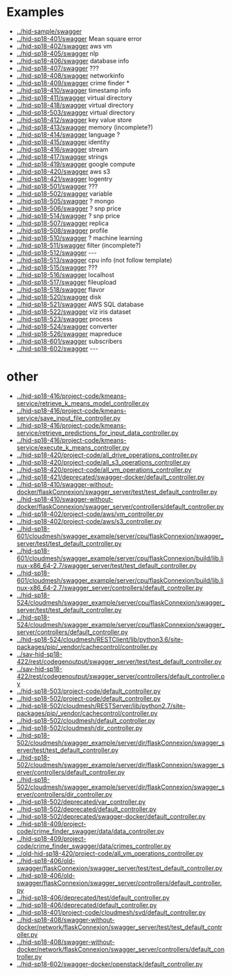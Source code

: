 
# Examples

* [../hid-sample/swagger](../hid-sample/swagger)
* [../hid-sp18-401/swagger](../hid-sp18-401/swagger) Mean square error
* [../hid-sp18-402/swagger](../hid-sp18-402/swagger) aws vm
* [../hid-sp18-405/swagger](../hid-sp18-405/swagger) nlp
* [../hid-sp18-406/swagger](../hid-sp18-406/swagger) database info
* [../hid-sp18-407/swagger](../hid-sp18-407/swagger) ???
* [../hid-sp18-408/swagger](../hid-sp18-408/swagger) networkinfo
* [../hid-sp18-409/swagger](../hid-sp18-409/swagger) crime finder *
* [../hid-sp18-410/swagger](../hid-sp18-410/swagger) timestamp info
* [../hid-sp18-411/swagger](../hid-sp18-411/swagger) virtual directory
* [../hid-sp18-418/swagger](../hid-sp18-418/swagger) virtual directory
* [../hid-sp18-503/swagger](../hid-sp18-503/swagger) virtual directory
* [../hid-sp18-412/swagger](../hid-sp18-412/swagger) key value store
* [../hid-sp18-413/swagger](../hid-sp18-413/swagger) memory (incomplete?)
* [../hid-sp18-414/swagger](../hid-sp18-414/swagger) language ?
* [../hid-sp18-415/swagger](../hid-sp18-415/swagger) identity
* [../hid-sp18-416/swagger](../hid-sp18-416/swagger) stream
* [../hid-sp18-417/swagger](../hid-sp18-417/swagger) strings
* [../hid-sp18-419/swagger](../hid-sp18-419/swagger) google compute
* [../hid-sp18-420/swagger](../hid-sp18-420/swagger) aws s3
* [../hid-sp18-421/swagger](../hid-sp18-421/swagger) logentry
* [../hid-sp18-501/swagger](../hid-sp18-501/swagger) ???
* [../hid-sp18-502/swagger](../hid-sp18-502/swagger) variable
* [../hid-sp18-505/swagger](../hid-sp18-505/swagger) ? mongo
* [../hid-sp18-506/swagger](../hid-sp18-506/swagger) ? snp price
* [../hid-sp18-514/swagger](../hid-sp18-514/swagger) ? snp price
* [../hid-sp18-507/swagger](../hid-sp18-507/swagger) replica
* [../hid-sp18-508/swagger](../hid-sp18-508/swagger) profile
* [../hid-sp18-510/swagger](../hid-sp18-510/swagger) ? machine learning
* [../hid-sp18-511/swagger](../hid-sp18-511/swagger) filter (incomplete?)
* [../hid-sp18-512/swagger](../hid-sp18-512/swagger) ---
* [../hid-sp18-513/swagger](../hid-sp18-513/swagger) cpu info (not follow template)
* [../hid-sp18-515/swagger](../hid-sp18-515/swagger) ???
* [../hid-sp18-516/swagger](../hid-sp18-516/swagger) localhost
* [../hid-sp18-517/swagger](../hid-sp18-517/swagger) fileupload
* [../hid-sp18-518/swagger](../hid-sp18-518/swagger) flavor
* [../hid-sp18-520/swagger](../hid-sp18-520/swagger) disk
* [../hid-sp18-521/swagger](../hid-sp18-521/swagger) AWS SQL database
* [../hid-sp18-522/swagger](../hid-sp18-522/swagger) viz iris dataset
* [../hid-sp18-523/swagger](../hid-sp18-523/swagger) process
* [../hid-sp18-524/swagger](../hid-sp18-524/swagger) converter
* [../hid-sp18-526/swagger](../hid-sp18-526/swagger) mapreduce
* [../hid-sp18-601/swagger](../hid-sp18-601/swagger) subscribers
* [../hid-sp18-602/swagger](../hid-sp18-602/swagger) ---

# other


* [../hid-sp18-416/project-code/kmeans-service/retrieve_k_means_model_controller.py](../hid-sp18-416/project-code/kmeans-service)
* [../hid-sp18-416/project-code/kmeans-service/save_input_file_controller.py](../hid-sp18-416/project-code/kmeans-service)
* [../hid-sp18-416/project-code/kmeans-service/retrieve_predictions_for_input_data_controller.py](../hid-sp18-416/project-code/kmeans-service)
* [../hid-sp18-416/project-code/kmeans-service/execute_k_means_controller.py](../hid-sp18-416/project-code/kmeans-service)
* [../hid-sp18-420/project-code/all_drive_operations_controller.py](../hid-sp18-420/project-code)
* [../hid-sp18-420/project-code/all_s3_operations_controller.py](../hid-sp18-420/project-code)
* [../hid-sp18-420/project-code/all_vm_operations_controller.py](../hid-sp18-420/project-code)
* [../hid-sp18-421/deprecated/swagger-docker/default_controller.py](../hid-sp18-421/deprecated/swagger-docker)
* [../hid-sp18-410/swagger-without-docker/flaskConnexion/swagger_server/test/test_default_controller.py](../hid-sp18-410/swagger-without-docker/flaskConnexion/swagger_server/test)
* [../hid-sp18-410/swagger-without-docker/flaskConnexion/swagger_server/controllers/default_controller.py](../hid-sp18-410/swagger-without-docker/flaskConnexion/swagger_server/controllers)
* [../hid-sp18-402/project-code/aws/vm_controller.py](../hid-sp18-402/project-code/aws)
* [../hid-sp18-402/project-code/aws/s3_controller.py](../hid-sp18-402/project-code/aws)
* [../hid-sp18-601/cloudmesh/swagger_example/server/cpu/flaskConnexion/swagger_server/test/test_default_controller.py](../hid-sp18-601/cloudmesh/swagger_example/server/cpu/flaskConnexion/swagger_server/test)
* [../hid-sp18-601/cloudmesh/swagger_example/server/cpu/flaskConnexion/build/lib.linux-x86_64-2.7/swagger_server/test/test_default_controller.py](../hid-sp18-601/cloudmesh/swagger_example/server/cpu/flaskConnexion/build/lib.linux-x86_64-2.7/swagger_server/test)
* [../hid-sp18-601/cloudmesh/swagger_example/server/cpu/flaskConnexion/build/lib.linux-x86_64-2.7/swagger_server/controllers/default_controller.py](../hid-sp18-601/cloudmesh/swagger_example/server/cpu/flaskConnexion/build/lib.linux-x86_64-2.7/swagger_server/controllers)
* [../hid-sp18-524/cloudmesh/swagger_example/server/cpu/flaskConnexion/swagger_server/test/test_default_controller.py](../hid-sp18-524/cloudmesh/swagger_example/server/cpu/flaskConnexion/swagger_server/test)
* [../hid-sp18-524/cloudmesh/swagger_example/server/cpu/flaskConnexion/swagger_server/controllers/default_controller.py](../hid-sp18-524/cloudmesh/swagger_example/server/cpu/flaskConnexion/swagger_server/controllers)
* [../hid-sp18-524/cloudmesh/RESTClient/lib/python3.6/site-packages/pip/_vendor/cachecontrol/controller.py](../hid-sp18-524/cloudmesh/RESTClient/lib/python3.6/site-packages/pip/_vendor/cachecontrol)
* [../sav-hid-sp18-422/rest/codegenoutput/swagger_server/test/test_default_controller.py](../sav-hid-sp18-422/rest/codegenoutput/swagger_server/test)
* [../sav-hid-sp18-422/rest/codegenoutput/swagger_server/controllers/default_controller.py](../sav-hid-sp18-422/rest/codegenoutput/swagger_server/controllers)
* [../hid-sp18-503/project-code/default_controller.py](../hid-sp18-503/project-code)
* [../hid-sp18-502/project-code/default_controller.py](../hid-sp18-502/project-code)
* [../hid-sp18-502/cloudmesh/RESTServer/lib/python2.7/site-packages/pip/_vendor/cachecontrol/controller.py](../hid-sp18-502/cloudmesh/RESTServer/lib/python2.7/site-packages/pip/_vendor/cachecontrol)
* [../hid-sp18-502/cloudmesh/default_controller.py](../hid-sp18-502/cloudmesh)
* [../hid-sp18-502/cloudmesh/dir_controller.py](../hid-sp18-502/cloudmesh)
* [../hid-sp18-502/cloudmesh/swagger_example/server/dir/flaskConnexion/swagger_server/test/test_default_controller.py](../hid-sp18-502/cloudmesh/swagger_example/server/dir/flaskConnexion/swagger_server/test)
* [../hid-sp18-502/cloudmesh/swagger_example/server/dir/flaskConnexion/swagger_server/controllers/default_controller.py](../hid-sp18-502/cloudmesh/swagger_example/server/dir/flaskConnexion/swagger_server/controllers)
* [../hid-sp18-502/cloudmesh/swagger_example/server/dir/flaskConnexion/swagger_server/controllers/dir_controller.py](../hid-sp18-502/cloudmesh/swagger_example/server/dir/flaskConnexion/swagger_server/controllers)
* [../hid-sp18-502/deprecated/var_controller.py](../hid-sp18-502/deprecated)
* [../hid-sp18-502/deprecated/default_controller.py](../hid-sp18-502/deprecated)
* [../hid-sp18-502/deprecated/swagger-docker/default_controller.py](../hid-sp18-502/deprecated/swagger-docker)
* [../hid-sp18-409/project-code/crime_finder_swagger/data/data_controller.py](../hid-sp18-409/project-code/crime_finder_swagger/data)
* [../hid-sp18-409/project-code/crime_finder_swagger/data/crimes_controller.py](../hid-sp18-409/project-code/crime_finder_swagger/data)
* [../old-hid-sp18-420/project-code/all_vm_operations_controller.py](../old-hid-sp18-420/project-code)
* [../hid-sp18-406/old-swagger/flaskConnexion/swagger_server/test/test_default_controller.py](../hid-sp18-406/old-swagger/flaskConnexion/swagger_server/test)
* [../hid-sp18-406/old-swagger/flaskConnexion/swagger_server/controllers/default_controller.py](../hid-sp18-406/old-swagger/flaskConnexion/swagger_server/controllers)
* [../hid-sp18-406/deprecated/test/default_controller.py](../hid-sp18-406/deprecated/test)
* [../hid-sp18-406/deprecated/default_controller.py](../hid-sp18-406/deprecated)
* [../hid-sp18-401/project-code/cloudmesh/svd/default_controller.py](../hid-sp18-401/project-code/cloudmesh/svd)
* [../hid-sp18-408/swagger-without-docker/network/flaskConnexion/swagger_server/test/test_default_controller.py](../hid-sp18-408/swagger-without-docker/network/flaskConnexion/swagger_server/test)
* [../hid-sp18-408/swagger-without-docker/network/flaskConnexion/swagger_server/controllers/default_controller.py](../hid-sp18-408/swagger-without-docker/network/flaskConnexion/swagger_server/controllers)
* [../hid-sp18-602/swagger-docker/openstack/default_controller.py](../hid-sp18-602/swagger-docker/openstack)


